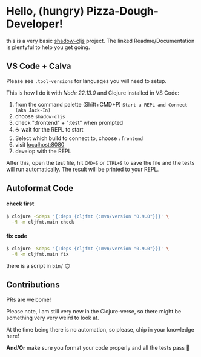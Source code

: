 # Hello, (hungry) Pizza-Dough-Developer!

this is a very basic [shadow-cljs](https://github.com/thheller/shadow-cljs) project. The linked Readme/Documentation is plentyful to help you get going.

## VS Code + Calva

Please see `.tool-versions` for languages you will need to setup.

This is how I do it with *Node 22.13.0* and Clojure installed in VS Code:

1. from the command palette (Shift+CMD+P) `Start a REPL and Connect (aka Jack-In)`
2. choose `shadow-cljs`
3. check ":frontend" + ":test" when prompted
4. ☕️ wait for the REPL to start
5. Select which build to connect to, choose `:frontend`
6. visit [localhost:8080](localhost:8080)
7. develop with the REPL

After this, open the test file, hit `CMD+S` or `CTRL+S` to save the file and the tests will run automatically. The result will be printed to your REPL.

## Autoformat Code

#### check first

```bash
$ clojure -Sdeps '{:deps {cljfmt {:mvn/version "0.9.0"}}}' \
  -M -m cljfmt.main check
```

#### fix code

```bash
$ clojure -Sdeps '{:deps {cljfmt {:mvn/version "0.9.0"}}}' \
  -M -m cljfmt.main fix
```

there is a script in `bin/` 🙃

## Contributions

PRs are welcome!

Please note, I am still very new in the Clojure-verse, so there might be something very very weird to look at.

At the time being there is no automation, so please, chip in your knowledge here!

**And/Or** make sure you format your code properly and all the tests pass 🚦
